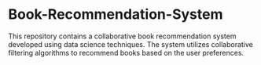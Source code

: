 # Book-Recommendation-System
This repository contains a collaborative book recommendation system developed using data science techniques. The system utilizes collaborative filtering algorithms to recommend books based on the user preferences.
